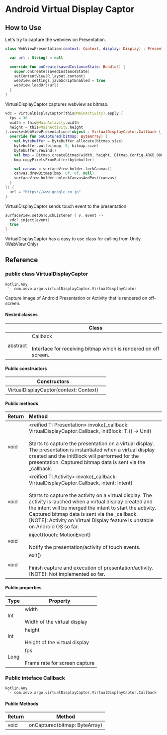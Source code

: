 # Android Virtual Display Captor

## How to Use

Let's try to capture the webview on Presentation.

```kotlin
class WebViewPresentation(context: Context, display: Display) : Presentation(context, display) {

  var url : String? = null

  override fun onCreate(savedInstanceState: Bundle?) {
    super.onCreate(savedInstanceState)
    setContentView(R.layout.content)
    webView.settings.javaScriptEnabled = true
    webView.loadUrl(url)
  }
}
```

VirtualDisplayCaptor captures webview as bitmap.

```kotlin
vdc = VirtualDisplayCaptor(this@MainActivity).apply {
  fps = 30
  width = this@MainActivity.width
  height = this@MainActivity.height
}.invoke<WebViewPresentation>(object : VirtualDisplayCaptor.Callback {
  override fun onCaptured(bitmap: ByteArray) {
    val bytebuffer = ByteBuffer.allocate(bitmap.size)
    bytebuffer.put(bitmap, 0, bitmap.size)
    bytebuffer.rewind()
    val bmp = Bitmap.createBitmap(width, height, Bitmap.Config.ARGB_8888)
    bmp.copyPixelsFromBuffer(bytebuffer)

    val canvas = surfaceView.holder.lockCanvas()
    canvas.drawBitmap(bmp, 0f, 0f, null)
    surfaceView.holder.unlockCanvasAndPost(canvas)
  }
}) {
  url = "https://www.google.co.jp"
}
```

VirtualDisplayCaptor sends touch event to the presentation.

```kotlin
surfaceView.setOnTouchListener { v, event ->
  vdc?.inject(event)
  true
}
```

VirtualDisplayCaptor has a easy to use class for calling from Unity (WebView Only)

## Reference

### public class VirtualDisplayCaptor

```
kotlin.Any
 `- com.xevo.argo.virtualDisplayCaptor.VirtualDisplayCaptor
```

Capture image of Android Presentation or Activity that is rendered on off-screen.

#### Nested classes

|          | Class                                                        |
| -------- | ------------------------------------------------------------ |
| abstract | Callback<br /><br />Interface for receiving bitmap which is rendered on off screen. |

#### Public constructors

| Constructors                           |      |
| -------------------------------------- | ---- |
| VirtualDisplayCaptor(context: Context) |      |

#### Public methods

| Return | Method                                                       |
| ------ | :----------------------------------------------------------- |
| void   | \<reified T: Presentation> invoke(_callback: VirtualDisplayCaptor.Callback, initBlock: T.() -> Unit)<br /><br />Starts to capture the presentation on a virtual display. The presentation is instantiated when  a virtual display created and the initBlock will performed for the presentation. Captured bitmap data is sent via the _callback. |
| void   | \<reified T: Activity> invoke(_callback: VirtualDisplayCaptor.Callback, intent: Intent)<br /><br />Starts to capture the activity on a virtual display. The activity is lauched when  a virtual display created and the intent will be merged the intent to start the activity. Captured bitmap data is sent via the _callback.<br/>[NOTE]: Activity on Virtual Display feature is unstable on Android OS so far. |
| void   | inject(touch: MotionEvent)<br /><br />Notify the presentation/activity of touch events. |
| void   | exit()<br /><br />Finish capture and execution of presentation/activity.<br/>[NOTE]: Not implemented so far. |

#### Public properties 

| Type | Property                                      |
| ---- | --------------------------------------------- |
| Int  | width<br/><br/>Width of the virtual display   |
| Int  | height<br/><br/>Height of the virtual display |
| Long | fps<br/><br/>Frame rate for screen capture    |

### Public inteface Callback

```
kotlin.Any
 `- com.xevo.argo.virtualDisplayCaptor.VirtualDisplayCaptor.Callback
```

#### Public Methods

| Return | Method                        |
| ------ | ----------------------------- |
| void   | onCaptured(bitmap: ByteArray) |



